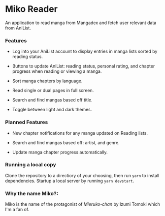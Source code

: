 # Miko Reader

An application to read manga from Mangadex and fetch user relevant data from AniList.

### Features

- Log into your AniList account to display entries in manga lists sorted by reading status.

- Buttons to update AniList: reading status, personal rating, and chapter progress when reading or viewing a manga.

- Sort manga chapters by language.

- Read single or dual pages in full screen.

- Search and find mangas based off title.

- Toggle between light and dark themes.

### Planned Features

- New chapter notifications for any manga updated on Reading lists.

- Search and find mangas based off: artist, and genre.

- Update manga chapter progress automatically.

### Running a local copy

Clone the repository to a directiory of your choosing, then run `yarn` to install dependencies. Startup a local server by running `yarn devstart`.

### Why the name Miko?:

Miko is the name of the protagonist of _Mieruko-chan_ by Izumi Tomoki which I'm a fan of.
